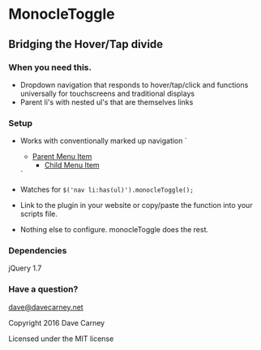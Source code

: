 # MonocleToggle #

## Bridging the Hover/Tap divide ##

### When you need this. ###

* Dropdown navigation that responds to hover/tap/click and functions universally for touchscreens and traditional displays
* Parent li's with nested ul's that are themselves links


### Setup ###

* Works with conventionally marked up navigation
    `<nav>
    <ul>
    <li>
    <a href="#">Parent Menu Item</a>
    <ul>
    <li>
    <a href="#">Child Menu Item</a>
    </li>
    </ul>
    </li>
    </ul>
    </nav>`

* Watches for
    `$('nav li:has(ul)').monocleToggle();`

* Link to the plugin in your website or copy/paste the function into your scripts file.

* Nothing else to configure. monocleToggle does the rest.


### Dependencies ###
jQuery 1.7


### Have a question? ###

dave@davecarney.net

Copyright 2016 Dave Carney

Licensed under the MIT license